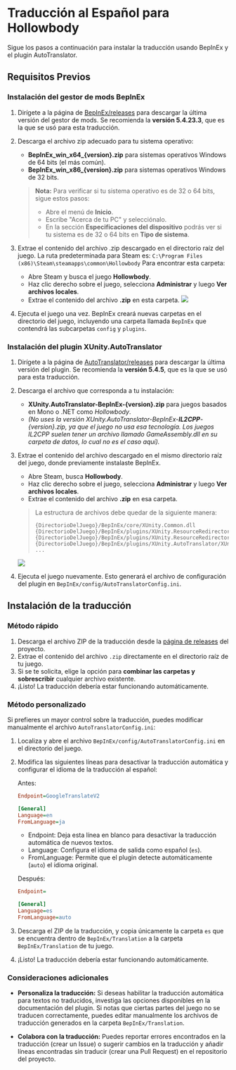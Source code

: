 # Traducción al Español para Hollowbody

Sigue los pasos a continuación para instalar la traducción usando BepInEx y el plugin AutoTranslator.

## Requisitos Previos

### Instalación del gestor de mods BepInEx

1. Dirígete a la página de [BepInEx/releases](https://github.com/BepInEx/BepInEx/releases) para descargar la última versión del gestor de mods. Se recomienda la **versión 5.4.23.3**, que es la que se usó para esta traducción.

2. Descarga el archivo zip adecuado para tu sistema operativo:
   - **BepInEx_win_x64_{version}.zip** para sistemas operativos Windows de 64 bits (el más común).
   - **BepInEx_win_x86_{version}.zip** para sistemas operativos Windows de 32 bits.

   > **Nota:** Para verificar si tu sistema operativo es de 32 o 64 bits, sigue estos pasos:
   > - Abre el menú de **Inicio**.
   > - Escribe "Acerca de tu PC" y selecciónalo.
   > - En la sección **Especificaciones del dispositivo** podrás ver si tu sistema es de 32 o 64 bits en **Tipo de sistema**.

3. Extrae el contenido del archivo .zip descargado en el directorio raíz del juego. La ruta predeterminada para Steam es:
`C:\Program Files (x86)\Steam\steamapps\common\Hollowbody`
Para encontrar esta carpeta:
   - Abre Steam y busca el juego **Hollowbody**.
   - Haz clic derecho sobre el juego, selecciona **Administrar** y luego **Ver archivos locales**.
   - Extrae el contenido del archivo **.zip** en esta carpeta.
   ![](../Shared/hollowbody-1.gif)

4. Ejecuta el juego una vez. BepInEx creará nuevas carpetas en el directorio del juego, incluyendo una carpeta llamada `BepInEx` que contendrá las subcarpetas `config` y `plugins`.

### Instalación del plugin XUnity.AutoTranslator

1. Dirígete a la página de [AutoTranslator/releases](https://github.com/bbepis/XUnity.AutoTranslator/releases) para descargar la última versión del plugin. Se recomienda la **versión 5.4.5**, que es la que se usó para esta traducción.

2. Descarga el archivo que corresponda a tu instalación:
   - **XUnity.AutoTranslator-BepInEx-{version}.zip** para juegos basados en Mono o .NET como *Hollowbody*.
   - *(No uses la versión XUnity.AutoTranslator-BepInEx-**IL2CPP**-{version}.zip, ya que el juego no usa esa tecnología. Los juegos IL2CPP suelen tener un archivo llamado GameAssembly.dll en su carpeta de datos, lo cual no es el caso aquí).*

3. Extrae el contenido del archivo descargado en el mismo directorio raíz del juego, donde previamente instalaste BepInEx.
   - Abre Steam, busca **Hollowbody**.
   - Haz clic derecho sobre el juego, selecciona **Administrar** y luego **Ver archivos locales**.
   - Extrae el contenido del archivo **.zip** en esa carpeta.

   > La estructura de archivos debe quedar de la siguiente manera:
   > ```
   > {DirectorioDelJuego}/BepInEx/core/XUnity.Common.dll
   > {DirectorioDelJuego}/BepInEx/plugins/XUnity.ResourceRedirector/XUnity.ResourceRedirector.dll
   > {DirectorioDelJuego}/BepInEx/plugins/XUnity.ResourceRedirector/XUnity.ResourceRedirector.BepInEx.dll
   > {DirectorioDelJuego}/BepInEx/plugins/XUnity.AutoTranslator/XUnity.AutoTranslator.Plugin.Core.dll
   > ...
   > ```
   ![](../Shared/hollowbody-2.gif)

4. Ejecuta el juego nuevamente. Esto generará el archivo de configuración del plugin en `BepInEx/config/AutoTranslatorConfig.ini`.

## Instalación de la traducción

### Método rápido

1. Descarga el archivo ZIP de la traducción desde la [página de releases](https://github.com/zeedif/UnityGamesAutoTranslatorSpanish/releases) del proyecto.
2. Extrae el contenido del archivo `.zip` directamente en el directorio raíz de tu juego.
3. Si se te solicita, elige la opción para **combinar las carpetas y sobrescribir** cualquier archivo existente.
4. ¡Listo! La traducción debería estar funcionando automáticamente.

### Método personalizado

Si prefieres un mayor control sobre la traducción, puedes modificar manualmente el archivo `AutoTranslatorConfig.ini`:

1. Localiza y abre el archivo `BepInEx/config/AutoTranslatorConfig.ini` en el directorio del juego.

2. Modifica las siguientes líneas para desactivar la traducción automática y configurar el idioma de la traducción al español:

   Antes:
   ```ini
   Endpoint=GoogleTranslateV2

   [General]
   Language=en
   FromLanguage=ja
   ```

   - Endpoint: Deja esta línea en blanco para desactivar la traducción automática de nuevos textos.
   - Language: Configura el idioma de salida como español (`es`).
   - FromLanguage: Permite que el plugin detecte automáticamente (`auto`) el idioma original.

   Después:
   ```ini
   Endpoint=

   [General]
   Language=es
   FromLanguage=auto
   ```

3. Descarga el ZIP de la traducción, y copia únicamente la carpeta `es` que se encuentra dentro de `BepInEx/Translation` a la carpeta `BepInEx/Translation` de tu juego.

4. ¡Listo! La traducción debería estar funcionando automáticamente.

### Consideraciones adicionales
- **Personaliza la traducción:** Si deseas habilitar la traducción automática para textos no traducidos, investiga las opciones disponibles en la documentación del plugin. Si notas que ciertas partes del juego no se traducen correctamente, puedes editar manualmente los archivos de traducción generados en la carpeta `BepInEx/Translation`. 

- **Colabora con la traducción:** Puedes reportar errores encontrados en la traducción (crear un Issue) o sugerir cambios en la traducción y añadir líneas encontradas sin traducir (crear una Pull Request) en el repositorio del proyecto.
